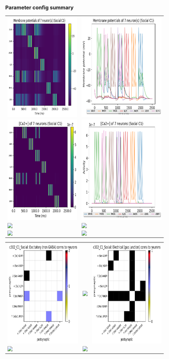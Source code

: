 ### Parameter config summary 
<table>

<tr>
  <td><a href="neurons_C1_Social.png"><img alt=" " src="neurons_C1_Social.png" height="320"/></a></td>
  <td><a href="traces_neuron_Social_C1.png"><img alt=" " src="traces_neuron_Social_C1.png" height="320"/></a></td>
</tr>

<tr>
  <td><a href="neuron_activity_C1_Social.png"><img alt=" " src="neuron_activity_C1_Social.png" height="320"/></a></td>
  <td><a href="traces_neuron_activity_Social_C1.png"><img alt=" " src="traces_neuron_activity_Social_C1.png" height="320"/></a></td>
</tr>

<tr>
  <td><a href="muscles_C1_Social.png"><img alt=" " src="muscles_C1_Social.png" height="320"/></a></td>
  <td><a href="traces_muscles_Social_C1.png"><img alt=" " src="traces_muscles_Social_C1.png" height="320"/></a></td>
</tr>

<tr>
  <td><a href="muscle_activity_C1_Social.png"><img alt=" " src="muscle_activity_C1_Social.png" height="320"/></a></td>
  <td><a href="traces_muscles_activity_Social_C1.png"><img alt=" " src="traces_muscles_activity_Social_C1.png" height="320"/></a></td>
</tr>
</table>
<table>

<tr><td><a href="c302_C1_Social_exc_to_neurons.png"><img alt=" " src="c302_C1_Social_exc_to_neurons.png" height="320"/></a></td>

  <td><a href="c302_C1_Social_inh_to_neurons.png"><img alt=" " src="c302_C1_Social_inh_to_neurons.png" height="320"/></a></td>

  <td><a href="c302_C1_Social_elec_neurons_neurons.png"><img alt=" " src="c302_C1_Social_elec_neurons_neurons.png" height="320"/></a></td></tr>

<tr><td><a href="c302_C1_Social_exc_to_muscles.png"><img alt=" " src="c302_C1_Social_exc_to_muscles.png" height="320"/></a></td>

  <td><a href="c302_C1_Social_inh_to_muscles.png"><img alt=" " src="c302_C1_Social_inh_to_muscles.png" height="320"/></a></td></tr>
</table>
